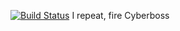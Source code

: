 [![Build Status](https://travis-ci.org/CyberbossJHCB/CyberEngineMkIII.svg?branch=dev)](https://travis-ci.org/CyberbossJHCB/CyberEngineMkIII)
I repeat, fire Cyberboss